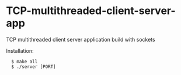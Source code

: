 # TCP-multithreaded-client-server-app
TCP multithreaded client server application build with sockets

Installation:
```
  $ make all
  $ ./server [PORT]
```
